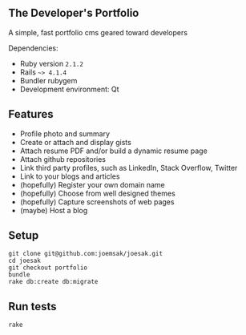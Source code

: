 ## The Developer's Portfolio

A simple, fast portfolio cms geared toward developers

Dependencies:
* Ruby version `2.1.2`
* Rails `~> 4.1.4`
* Bundler rubygem
* Development environment: Qt

## Features

* Profile photo and summary
* Create or attach and display gists
* Attach resume PDF and/or build a dynamic resume page
* Attach github repositories
* Link third party profiles, such as LinkedIn, Stack Overflow, Twitter
* Link to your blogs and articles
* (hopefully) Register your own domain name
* (hopefully) Choose from well designed themes
* (hopefully) Capture screenshots of web pages
* (maybe) Host a blog

## Setup

```
git clone git@github.com:joemsak/joesak.git
cd joesak
git checkout portfolio
bundle
rake db:create db:migrate
```

## Run tests

```
rake
```
